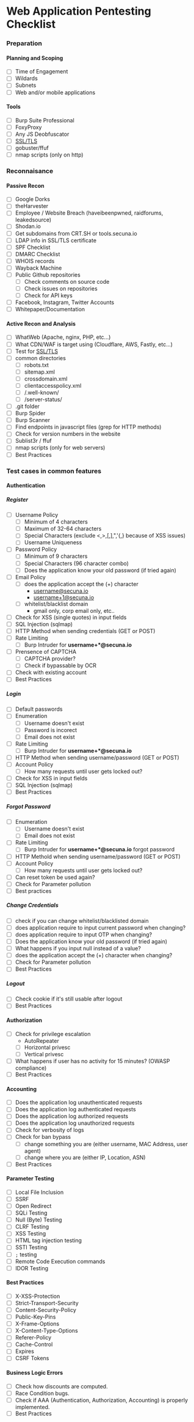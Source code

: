 # Web Application Pentesting Checklist

### Preparation
#### Planning and Scoping
- [ ] Time of Engagement
- [ ] Wildards
- [ ] Subnets
- [ ] Web and/or mobile applications
#### Tools
- [ ] Burp Suite Professional
- [ ] FoxyProxy
- [ ] Any JS Deobfuscator
- [ ] [SSL/TLS](https://github.com/drwetter/testssl.sh)
- [ ] gobuster/ffuf
- [ ] nmap scripts (only on http)
### Reconnaisance
#### Passive Recon
- [ ] Google Dorks
- [ ] theHarvester
- [ ] Employee  / Website Breach (haveibeenpwned, raidforums, leakedsource)
- [ ] Shodan.io
- [ ] Get subdomains from CRT.SH or tools.secuna.io
- [ ] LDAP info in SSL/TLS certificate
- [ ] SPF Checklist
- [ ] DMARC Checklist
- [ ] WHOIS records
- [ ] Wayback Machine
- [ ] Public Github repositories
	- [ ] Check comments on source code
	- [ ] Check issues on repositories
	- [ ] Check for API keys
- [ ] Facebook, Instagram, Twitter Accounts
- [ ] Whitepaper/Documentation
#### Active Recon and Analysis
- [ ] WhatWeb (Apache, nginx, PHP, etc...)
- [ ] What CDN/WAF is target using (Cloudflare, AWS, Fastly, etc...)
- [ ] Test for [SSL/TLS](https://github.com/drwetter/testssl.sh)
- [ ] common directories
	- [ ] robots.txt
	- [ ] sitemap.xml
	- [ ] crossdomain.xml
	- [ ] clientaccesspolicy.xml
	- [ ] /.well-known/
	- [ ] /server-status/
- [ ] .git folder
- [ ] Burp Spider
- [ ] Burp Scanner
- [ ] Find endpoints in javascript files (grep for HTTP methods)
- [ ] Check for version numbers in the website
- [ ] Sublist3r / ffuf
- [ ] nmap scripts (only for web servers)
- [ ] Best Practices
### Test cases in common features
#### Authentication
##### Register
- [ ] Username Policy
	- [ ] Minimum of 4 characters
	- [ ] Maximum of 32-64 characters
	- [ ] Special Characters (exclude \<,\>,\[,\],\",\'\{,\} because of XSS issues)
	- [ ] Username Uniqueness
- [ ] Password Policy
	- [ ] Minimum of 9 characters
	- [ ] Special Characters (96 character combo)
	- [ ] Does the application know your old password (if tried again)
- [ ] Email Policy
	- [ ] does the application accept the (+) character
		- username@secuna.io
		- username+1@secuna.io
	- [ ] whitelist/blacklist domain
		- gmail only, corp email only, etc..
- [ ] Check for XSS (single quotes) in input fields
- [ ] SQL Injection (sqlmap)
- [ ] HTTP Method when sending credentials (GET or POST)
- [ ] Rate Limiting
	- [ ] Burp Intruder for **username+\*@secuna.io**
- [ ] Prensence of CAPTCHA
	- [ ] CAPTCHA provider?
	- [ ] Check if bypassable by OCR
- [ ] Check with existing account
- [ ] Best Practices
##### Login
- [ ] Default passwords
- [ ] Enumeration
	- [ ] Username doesn't exist
	- [ ] Password is incorect
	- [ ] Email does not exist
- [ ] Rate Limiting
	- [ ] Burp Intruder for **username+\*@secuna.io**
- [ ] HTTP Method when sending username/password (GET or POST)
- [ ] Account Policy
	- [ ] How many requests until user gets locked out?
- [ ] Check for XSS in input fields
- [ ] SQL Injection (sqlmap)
- [ ] Best Practices
##### Forgot Password
- [ ] Enumeration
	- [ ] Username doesn't exist
	- [ ] Email does not exist
- [ ] Rate Limiting
	- [ ] Burp Intruder for **username+\*@secuna.io** forgot password
- [ ] HTTP Methold when sending username/password (GET or POST)
- [ ] Account Policy
	- [ ] How many requests until user gets locked out?
- [ ] Can reset token be used again?
- [ ] Check for Parameter pollution
- [ ] Best practices
##### Change Credentials
- [ ] check if you can change whitelist/blacklisted domain
- [ ] does application require to input current password when changing?
- [ ] does application require to input OTP when changing?
- [ ] Does the application know your old password (if tried again)
- [ ] What happens if you input null instead of a value?
- [ ] does the application accept the (+) character when changing?
- [ ] Check for Parameter pollution
- [ ] Best Practices
##### Logout
- [ ] Check cookie if it's still usable after logout
- [ ] Best Practices
#### Authorization
- [ ] Check for privilege escalation
	- AutoRepeater
	- [ ] Horizontal privesc
	- [ ] Vertical privesc
- [ ] What happens if user has no activity for 15 minutes? (OWASP compliance)
- [ ] Best Practices
#### Accounting
- [ ] Does the application log unauthenticated requests
- [ ] Does the application log authenticated requests
- [ ] Does the application log authorized requests
- [ ] Does the application log unauthorized requests
- [ ] Check for verbosity of logs
- [ ] Check for ban bypass
	- [ ] change something you are (either username, MAC Address, user agent)
	- [ ] change where you are (either IP, Location, ASN)
- [ ] Best Practices
#### Parameter Testing
- [ ] Local File Inclusion
- [ ] SSRF
- [ ] Open Redirect
- [ ] SQLi Testing
- [ ] Null (Byte) Testing
- [ ] CLRF Testing
- [ ] XSS Testing
- [ ] HTML tag injection testing
- [ ] SSTI Testing
- [ ] `;` testing 
- [ ] Remote Code Execution commands
- [ ] IDOR Testing
#### Best Practices
- [ ] X-XSS-Protection
- [ ] Strict-Transport-Security
- [ ] Content-Security-Policy
- [ ] Public-Key-Pins
- [ ] X-Frame-Options
- [ ] X-Content-Type-Options
- [ ] Referer-Policy
- [ ] Cache-Control
- [ ] Expires
- [ ] CSRF Tokens
#### Business Logic Errors
- [ ] Check how discounts are computed.
- [ ] Race Condition bugs.
- [ ] Check if AAA (Authentication, Authorization, Accounting) is properly implemented.
- [ ] Best Practices
